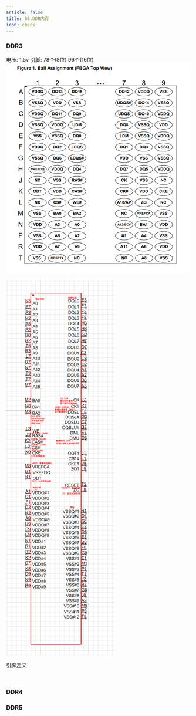 ```yaml
---
article: false
title: 06.DDR内存
icon: check
---
```






### DDR3
电压: 1.5v
引脚: 78个(8位) 96个(16位)
![img.png](img%2Fimg.png)

![img_1.png](img%2Fimg_1.png)

引脚定义
```text


```







### DDR4





### DDR5










































